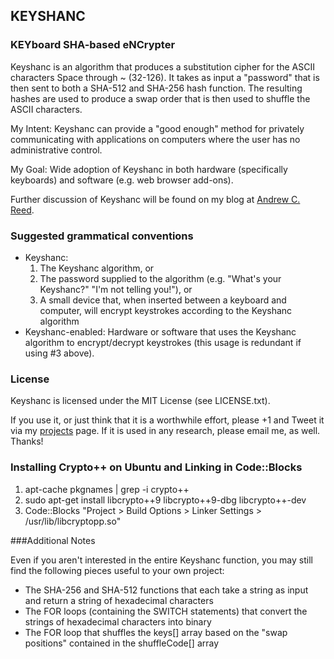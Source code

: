 ## KEYSHANC
### KEYboard SHA-based eNCrypter

Keyshanc is an algorithm that produces a substitution cipher for the ASCII characters Space through ~ (32-126). It takes as input a "password" that is then sent to both a SHA-512 and SHA-256 hash function. The resulting hashes are used to produce a swap order that is then used to shuffle the ASCII characters.

My Intent: Keyshanc can provide a "good enough" method for privately communicating with applications on computers where the user has no administrative control.

My Goal: Wide adoption of Keyshanc in both hardware (specifically keyboards) and software (e.g. web browser add-ons).

Further discussion of Keyshanc will be found on my blog at [Andrew C. Reed](http://andrewcreed.com).

### Suggested grammatical conventions

* Keyshanc:
    1. The Keyshanc algorithm, or
    2. The password supplied to the algorithm (e.g. "What's your Keyshanc?" "I'm not telling you!"), or
    3. A small device that, when inserted between a keyboard and computer, will encrypt keystrokes according to the Keyshanc algorithm
* Keyshanc-enabled: Hardware or software that uses the Keyshanc algorithm to encrypt/decrypt keystrokes (this usage is redundant if using #3 above).

### License

Keyshanc is licensed under the MIT License (see LICENSE.txt).

If you use it, or just think that it is a worthwhile effort, please +1 and Tweet it via my [projects](http://andrewcreed.com/projects.html) page. If it is used in any research, please email me, as well. Thanks!

### Installing Crypto++ on Ubuntu and Linking in Code::Blocks

1. apt-cache pkgnames | grep -i crypto++
2. sudo apt-get install libcrypto++9 libcrypto++9-dbg libcrypto++-dev
3. Code::Blocks "Project > Build Options > Linker Settings > /usr/lib/libcryptopp.so"

###Additional Notes

Even if you aren't interested in the entire Keyshanc function, you may still find the following pieces useful to your own project:

* The SHA-256 and SHA-512 functions that each take a string as input and return a string of hexadecimal characters
* The FOR loops (containing the SWITCH statements) that convert the strings of hexadecimal characters into binary
* The FOR loop that shuffles the keys[] array based on the "swap positions" contained in the shuffleCode[] array

 
